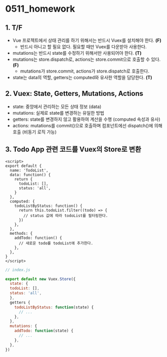 # 0511_homework

## 1. T/F

- Vue  프로젝트에서 상태 관리를 하기 위해서는 반드시 Vuex를 설치해야 한다. **(F)**
  - 반드시 아니고 할 필요 없다. 필요할 때만 Vuex를 다운받아 사용한다.
- mutations는 반드시 state를 수정하기 위해서만 사용되어야 한다. **(T)**
- mutations는 store.dispatch로, actions는 store.commit으로 호출할 수 있다. **(F)**
  - mutations가 store.commit, actions가 store.dispatch로 호출한다.
- state는 data의 역할, getters는 computed와 유사한 역할을 담당한다. **(T)**

## 2. Vuex: State, Getters, Mutations, Actions

- state: 중앙에서 관리하는 모든 상태 정보 (data)
- mutations: 실제로 state를 변경하는 유일한 방법
- getters: state를 변경하지 않고 활용하여 계산을 수행 (computed 속성과 유사)
- actions: mutations를 commit()으로 호출하며 컴포넌트에선 dispatch()에 의해 호출 (비동기 로직 가능)

## 3. Todo App 관련 코드를 Vuex의 Store로 변환

```vue
<script>
export default {
  name: 'TodoList',
  data: function() {
    return {
      todoList: [],
      status: 'all',
    }
  },
  computed: {
    todoListByStatus: function() {
      return this.todoList.filter((todo) => {
        // status 값에 따라 todoList를 필터링한다.
      })
    },
  },
  methods: {
    addTodo: function() {
      // 새로운 todo를 todoList에 추가한다.
    },
  },
}
</script>
```

```js
// index.js

export default new Vuex.Store({
  state: {
  todoList: [],
  status: 'all',
  },
  getters {
    todoListByStatus: function(state) {
      // ...
    },
  },
  mutations: {
    addTodo: function(state) {
      // ...
    },
  },
})
```



